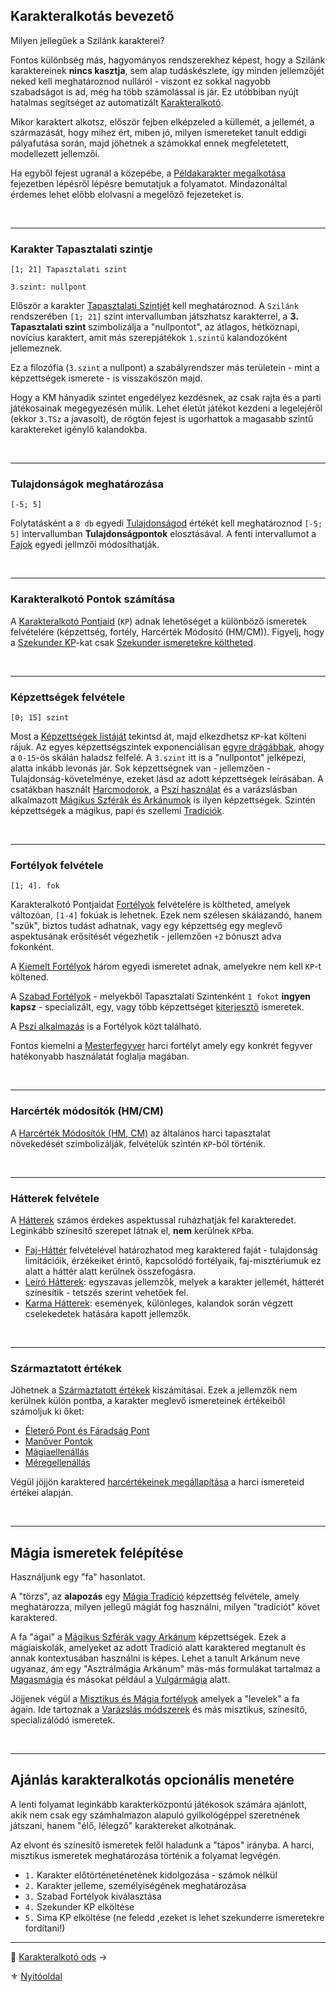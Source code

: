 ## Karakteralkotás bevezető

Milyen jellegűek a Szilánk karakterei?

Fontos különbség más, hagyományos rendszerekhez képest, hogy a Szilánk karaktereinek **nincs kasztja**, sem alap tudáskészlete, így minden jellemzőjét neked kell meghatároznod nulláról - viszont ez sokkal nagyobb szabadságot is ad, még ha több számolással is jár. Ez utóbbiban nyújt hatalmas segítséget az automatizált [Karakteralkotó](010_02_karakteralkoto_ods.md).

Mikor karaktert alkotsz, először fejben elképzeled a küllemét, a jellemét, a származását, hogy mihez ért, miben jó, milyen ismereteket tanult eddigi pályafutása során, majd jöhetnek a számokkal ennek megfeletetett, modellezett jellemzői.

Ha egyből fejest ugranál a közepébe, a [Példakarakter megalkotása](010_12_peldakarakter_megalkotasa.md) fejezetben lépésről lépésre bemutatjuk a folyamatot. Mindazonáltal érdemes lehet előbb elolvasni a megelőző fejezeteket is.

<br />

---
### Karakter Tapasztalati szintje

```
[1; 21] Tapasztalati szint

3.szint: nullpont
```

Először a karakter [Tapasztalati Szintjét](010_04_tsz_szintlepes.md) kell meghatároznod. A `Szilánk` rendszerében `[1; 21]` szint intervallumban játszhatsz karakterrel, a **3. Tapasztalati szint** szimbolizálja a "nullpontot", az átlagos, hétköznapi, novícius karaktert, amit más szerepjátékok `1.szintű` kalandozóként jellemeznek.

Ez a filozófia (`3.szint` a nullpont) a szabályrendszer más területein - mint a képzettségek ismerete - is visszaköszön majd.

Hogy a KM hányadik szintet engedélyez kezdésnek, az csak rajta és a parti játékosainak megegyezésén múlik. Lehet életút játékot kezdeni a legelejéről (ekkor `3.TSz` a javasolt), de rögtön fejest is ugorhattok a magasabb szintű karaktereket igénylő kalandokba.

<br />

---
### Tulajdonságok meghatározása

```
[-5; 5]
```

Folytatásként a `8 db` egyedi [Tulajdonságod](010_05_01_00_tulajdonsagok_listaja.md) értékét kell meghatároznod `[-5; 5]` intervallumban **Tulajdonságpontok** elosztásával. A fenti intervallumot a [Fajok](021_faj_hatterek.md) egyedi jellmzői módosíthatják.

<br />

---
### Karakteralkotó Pontok számítása

A [Karakteralkotó Pontjaid](010_07_kp.md) (`KP`) adnak lehetőséget a különböző ismeretek felvételére (képzettség, fortély, Harcérték Módosító (HM/CM)). Figyelj, hogy a [Szekunder KP](010_07_kp.md)-kat csak [Szekunder ismeretekre költheted](010_09_primer_szekunder_ismeretek.md).

<br />

---
### Képzettségek felvétele

```
[0; 15] szint
```

Most a [Képzettségek listáját](030_01_kepzettseglista.md) tekintsd át, majd elkezdhetsz `KP`-kat költeni rájuk. Az egyes képzettségszintek exponenciálisan [egyre drágábbak](030_05_kepzettsegszintek_kp_igenye.md), ahogy a `0-15`-ös skálán haladsz felfelé. A `3.szint` itt is a "nullpontot" jelképezi, alatta inkább levonás jár. Sok képzettségnek van - jellemzően - Tulajdonság-követelménye, ezeket lásd az adott képzettségek leírásában. A csatákban használt [Harcmodorok](030_01_kepzettseglista.md#harci-képzettségek-🅿️), a [Pszí használat](kepzettsegek.primer.misztikus/pszi_hasznalat.md) és a varázslásban alkalmazott [Mágikus Szférák és Arkánumok](107_magikus_szferak_arkanumok.md) is ilyen képzettségek. Szintén képzettségek a mágikus, papi és szellemi [Tradíciók](050_tradiciok.md).

<br />

---
### Fortélyok felvétele

```
[1; 4]. fok
```

Karakteralkotó Pontjaidat [Fortélyok](040_fortelyok.md) felvételére is költheted, amelyek változóan, `[1-4]` fokúak is lehetnek. Ezek nem szélesen skálázandó, hanem "szűk", biztos tudást adhatnak, vagy egy képzettség egy meglevő aspektusának erősítését végezhetik - jellemzően `+2` bónuszt adva fokonként. 

A [Kiemelt Fortélyok](041_kiemelt_fortelyok.md) három egyedi ismeretet adnak, amelyekre nem kell `KP`-t költened.

A [Szabad Fortélyok](042_szabad_fortelyok.md) - melyekből Tapasztalati Szintenként `1 fokot` **ingyen kapsz** - specializált, egy, vagy több képzettséget [kiterjesztő](030_08_01_kepzettsegek_fortelyok_kapcsolata.md#2-k%C3%A9pzetts%C3%A9gek-kiterjeszt%C3%A9se-fort%C3%A9lyokkal) ismeretek.

A [Pszí alkalmazás](fortelyok.misztikus/pszi_kiterjesztes.md) is a Fortélyok közt található.

Fontos kiemelni a [Mesterfegyver](fortelyok.harci/mesterfegyver.md) harci fortélyt amely egy konkrét fegyver hatékonyabb használatát foglalja magában.

<br />

---
### Harcérték módosítók (HM/CM)

A [Harcérték Módosítók (HM, CM)](010_08_01_hm_cm.md) az általános harci tapasztalat növekedését szimbolizálják, felvételük szintén `KP`-ból történik.

<br />

---
### Hátterek felvétele

A [Hátterek](020_hattererek.md) számos érdekes aspektussal ruházhatják fel karakteredet. Leginkább színesítő szerepet látnak el, **nem** kerülnek `KP`ba.

- [Faj-Háttér](021_faj_hatterek.md) felvételével határozhatod meg karaktered faját - tulajdonság limitációik, érzékeiket érintő, kapcsolódó fortélyaik, faj-misztériumuk ez alatt a háttér alatt kerülnek összefogásra.
- [Leíró Hátterek](022_leiro_hatterek.md): egyszavas jellemzők, melyek a karakter jellemét, hátterét színesítik - tetszés szerint vehetőek fel.
- [Karma Hátterek](023_karma_hatterek.md): események, különleges, kalandok során végzett cselekedetek hatására kapott jellemzők.

<br />

---
### Származtatott értékek

Jöhetnek a [Származtatott értékek](010_10_00_szarmaztatott_ertekek.md) kiszámításai. Ezek a jellemzők nem kerülnek külön pontba, a karakter meglevő ismereteinek értékeiből számoljuk ki őket:

- [Életerő Pont és Fáradság Pont](010_10_01_ep_kt.md)
- [Manőver Pontok](066_02_manover_pontok.md)
- [Mágiaellenállás](010_10_04_magiaellenallas.md)
- [Méregellenállás](010_10_05_meregellenallas.md) 

Végül jöjjön karaktered [harcértékeinek megállapítása](062_01_ke_te_ve_ce.md) a harci ismereteid értékei alapján.

<br />

---
## Mágia ismeretek felépítése

Használjunk egy "fa" hasonlatot.

A "törzs", az **alapozás** egy [Mágia Tradíció](051_00_magia_tradiciok.md) képzettség felvétele, amely meghatározza, milyen jellegű mágiát fog használni, milyen "tradíciót" követ karaktered.

A fa "ágai" a [Mágikus Szférák vagy  Arkánum](107_magikus_szferak_arkanumok.md) képzettségek. Ezek a mágiaiskolák, amelyeket az adott Tradíció alatt karaktered megtanult és annak kontextusában használni is képes. Lehet a tanult Arkánum neve ugyanaz, ám egy "Asztrálmágia Arkánum" más-más formulákat tartalmaz a [Magasmágia](051_01_magasmagia.md) és másokat például a [Vulgármágia](051_02_vulgarmagia.md) alatt.

Jöjjenek végül a [Misztikus és Mágia fortélyok](045_misztikus_magia_fortelyok.md) amelyek a "levelek" a fa ágain. Ide tartoznak a [Varázslás módszerek](105_varazslas_modszerek.md) és más misztikus, színesítő, specializálódó ismeretek.

<br />

---
## Ajánlás karakteralkotás opcionális menetére

A lenti folyamat leginkább karakterközpontú játékosok számára ajánlott, akik nem csak egy számhalmazon alapuló gyilkológéppel szeretnének játszani, hanem "élő, lélegző" karaktereket alkotnának.

Az elvont és színesítő ismeretek felől haladunk a "tápos" irányba. A harci, misztikus ismeretek meghatározása történik a folyamat legvégén.

- `1.` Karakter előtörténeténetének kidolgozása - számok nélkül
- `2.` Karakter jelleme, személyiségének meghatározása
- `3.` Szabad Fortélyok kiválasztása
- `4.` Szekunder KP elköltése
- `5.` Sima KP elköltése (ne feledd ,ezeket is lehet szekunderre ismeretekre fordítani!)

---

🔗 [Karakteralkotó ods](010_02_karakteralkoto_ods.md) →

⚜️ [Nyitóoldal](start.md#1-karakteralkot%C3%A1s)
